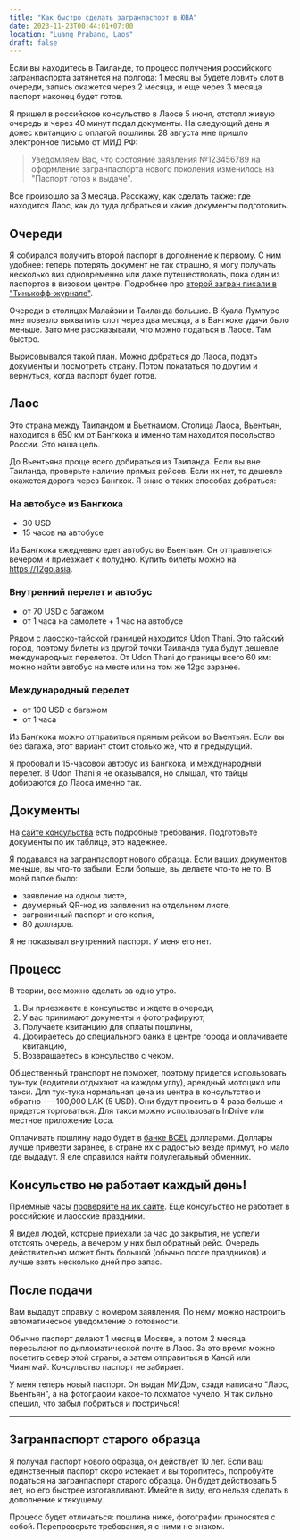 ```yaml
---
title: "Как быстро сделать загранпаспорт в ЮВА"
date: 2023-11-23T00:44:01+07:00
location: "Luang Prabang, Laos"
draft: false
---
```


Если вы находитесь в Таиланде, то процесс получения российского загранпаспорта затянется
на полгода: 1 месяц вы будете ловить слот в очереди, запись окажется через 2 месяца, и еще
через 3 месяца паспорт наконец будет готов.

Я пришел в российское консульство в Лаосе 5 июня, отстоял живую очередь и через 40 минут
подал документы. На следующий день я донес квитанцию с оплатой пошлины. 28 августа мне
пришло электронное письмо от МИД РФ:

> Уведомляем Вас, что состояние заявления №123456789 на оформление загранпаспорта нового
> поколения изменилось на "Паспорт готов к выдаче".

Все произошло за 3 месяца. Расскажу, как сделать также: где находится Лаос, как до туда
добраться и какие документы подготовить.

## Очереди

Я собирался получить второй паспорт в дополнение к первому. С ним удобнее: теперь потерять
документ не так страшно, я могу получать несколько виз одновременно или даже
путешествовать, пока один из паспортов в визовом центре. Подробнее про [второй загран
писали в "Тинькофф-журнале"][dva-passporta].

[dva-passporta]: https://journal.tinkoff.ru/dva-pasporta/

Очереди в столицах Малайзии и Таиланда большие. В Куала Лумпуре мне повезло выхватить слот
через два месяца, а в Бангкоке удачи было меньше. Зато мне рассказывали, что можно
податься в Лаосе. Там быстро.

Вырисовывался такой план. Можно добраться до Лаоса, подать документы и посмотреть страну.
Потом покататься по другим и вернуться, когда паспорт будет готов.

## Лаос

Это страна между Таиландом и Вьетнамом. Столица Лаоса, Вьентьян, находится в 650 км от
Бангкока и именно там находится посольство России. Это наша цель.

До Вьентьяна проще всего добираться из Таиланда. Если вы вне Таиланда, проверьте наличие
прямых рейсов. Если их нет, то дешевле окажется дорога через Бангкок. Я знаю о таких
способах добраться:

### На автобусе из Бангкока

- 30 USD
- 15 часов на автобусе

Из Бангкока ежедневно едет автобус во Вьентьян. Он отправляется вечером и приезжает к
полудню. Купить билеты можно на https://12go.asia.

### Внутренний перелет и автобус

- от 70 USD с багажом
- от 1 часа на самолете + 1 час на автобусе

Рядом с лаосско-тайской границей находится Udon Thani. Это тайский город, поэтому билеты
из другой точки Таиланда туда будут дешевле международных перелетов. От Udon Thani до
границы всего 60 км: можно найти автобус на месте или на том же 12go заранее.

### Международный перелет

- от 100 USD с багажом
- от 1 часа

Из Бангкока можно отправиться прямым рейсом во Вьентьян. Если вы без багажа, этот вариант
стоит столько же, что и предыдущий.

Я пробовал и 15-часовой автобус из Бангкока, и международный перелет. В Udon Thani я не
оказывался, но слышал, что тайцы добираются до Лаоса именно так.

## Документы

На [сайте консульства][consulate] есть подробные требования. Подготовьте документы по их
таблице, это надежнее.

Я подавался на загранпаспорт нового образца. Если ваших документов меньше, вы что-то
забыли. Если больше, вы делаете что-то не то. В моей папке было:

- заявление на одном листе,
- двумерный QR-код из заявления на отдельном листе,
- заграничный паспорт и его копия,
- 80 долларов.

Я не показывал внутренний паспорт. У меня его нет.

[consulate]: https://laos.mid.ru/ru/consular-services/zagranpasporta/

## Процесс

В теории, все можно сделать за одно утро.

1. Вы приезжаете в консульство и ждете в очереди,
2. У вас принимают документы и фотографируют,
3. Получаете квитанцию для оплаты пошлины,
4. Добираетесь до специального банка в центре города и оплачиваете квитанцию,
5. Возвращаетесь в консульство с чеком.

Общественный транспорт не поможет, поэтому придется использовать тук-тук (водители
отдыхают на каждом углу), арендный мотоцикл или такси. Для тук-тука нормальная цена из
центра в консультство и обратно --- 100,000 LAK (5 USD). Они будут просить в 4 раза больше
и придется торговаться. Для такси можно использовать InDrive или местное приложение Loca.

Оплачивать пошлину надо будет в [банке BCEL][bcel] долларами. Доллары лучше привезти
заранее, в стране их с радостью везде примут, но мало где выдадут. Я еле справился найти
полулегальный обменник.

[bcel]: https://maps.app.goo.gl/DP6DkSLF48GfAgK79

## Консульство не работает каждый день!

Приемные часы [проверяйте на их сайте][hours]. Еще консульство не работает в российские и
лаосские праздники.

Я видел людей, которые приехали за час до закрытия, не успели отстоять очередь, а вечером
у них был обратный рейс. Очередь действительно может быть большой (обычно после
праздников) и лучше взять несколько дней про запас.

[hours]: https://laos.mid.ru/ru/consular-services/obshchaya_informatsiya/

## После подачи

Вам выдадут справку с номером заявления. По нему можно настроить автоматическое
уведомление о готовности.

Обычно паспорт делают 1 месяц в Москве, а потом 2 месяца пересылают по дипломатической
почте в Лаос. За это время можно посетить север этой страны, а затем отправиться в Ханой
или Чиангмай. Консульство паспорт не забирает.

У меня теперь новый паспорт. Он выдан МИДом, сзади написано "Лаос, Вьентьян", а на
фотографии какое-то лохматое чучело. Я так сильно спешил, что забыл побриться и
постричься!

---

## Загранпаспорт старого образца

Я получал паспорт нового образца, он действует 10 лет. Если ваш единственный паспорт скоро
истекает и вы торопитесь, попробуйте податься на загранпаспорт старого образца. Он будет
действовать 5 лет, но его быстрее изготавливают. Имейте в виду, его нельзя сделать в
дополнение к текущему.

Процесс будет отличаться: пошлина ниже, фотографии приносятся с собой. Перепроверьте
требования, я с ними не знаком.
